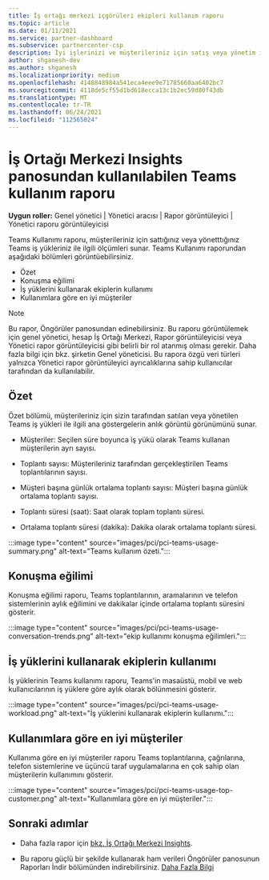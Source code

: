 ```yaml
---
title: İş ortağı merkezi içgörüleri ekipleri kullanım raporu
ms.topic: article
ms.date: 01/11/2021
ms.service: partner-dashboard
ms.subservice: partnercenter-csp
description: İyi işlerinizi ve müşterileriniz için satış veya yönetim için teams aboneliklerinin kullanımıyla ilgili olarak geliştirebilirsiniz.
author: shganesh-dev
ms.author: shganesh
ms.localizationpriority: medium
ms.openlocfilehash: 4148848984a541eca4eee9e71785660aa6402bc7
ms.sourcegitcommit: 4118de5cf55d1bd618ecca13c1b2ec59d80f43db
ms.translationtype: MT
ms.contentlocale: tr-TR
ms.lasthandoff: 06/24/2021
ms.locfileid: "112565024"
---
```

# <a name="teams-usage-report-available-from-the-partner-center-insights-dashboard"></a>İş Ortağı Merkezi Insights panosundan kullanılabilen Teams kullanım raporu

**Uygun roller:** Genel yönetici | Yönetici aracısı | Rapor görüntüleyici | Yönetici raporu görüntüleyicisi

Teams Kullanımı raporu, müşterileriniz için sattığınız veya yönetttığınız Teams iş yükleriniz ile ilgili ölçümleri sunar. Teams Kullanımı raporundan aşağıdaki bölümleri görüntüebilirsiniz.

- Özet
- Konuşma eğilimi
- İş yüklerini kullanarak ekiplerin kullanımı
- Kullanımlara göre en iyi müşteriler

 > [!NOTE]
 > Bu rapor, Öngörüler panosundan edinebilirsiniz. Bu raporu görüntülemek için genel yönetici, hesap İş Ortağı Merkezi, Rapor görüntüleyicisi veya Yönetici rapor görüntüleyicisi gibi belirli bir rol atanmış olması gerekir. Daha fazla bilgi için bkz. şirketin Genel yöneticisi. Bu rapora özgü veri türleri yalnızca Yönetici rapor görüntüleyici ayrıcalıklarına sahip kullanıcılar tarafından da kullanılabilir.

## <a name="summary"></a>Özet

Özet bölümü, müşterileriniz için sizin tarafından satılan veya yönetilen Teams iş yükleri ile ilgili ana göstergelerin anlık görüntü görünümünü sunar.  

- Müşteriler: Seçilen süre boyunca iş yükü olarak Teams kullanan müşterilerin ayrı sayısı.

- Toplantı sayısı: Müşterileriniz tarafından gerçekleştirilen Teams toplantılarının sayısı.

- Müşteri başına günlük ortalama toplantı sayısı: Müşteri başına günlük ortalama toplantı sayısı. 

- Toplantı süresi (saat): Saat olarak toplam toplantı süresi. 

- Ortalama toplantı süresi (dakika): Dakika olarak ortalama toplantı süresi. 

:::image type="content" source="images/pci/pci-teams-usage-summary.png" alt-text="Teams kullanım özeti.":::

## <a name="conversations-trend"></a>Konuşma eğilimi

Konuşma eğilimi raporu, Teams toplantılarının, aramalarının ve telefon sistemlerinin aylık eğilimini ve dakikalar içinde ortalama toplantı süresini gösterir.

:::image type="content" source="images/pci/pci-teams-usage-conversation-trends.png" alt-text="ekip kullanımı konuşma eğilimleri.":::

## <a name="teams-usage-by-workloads"></a>İş yüklerini kullanarak ekiplerin kullanımı

İş yüklerinin Teams kullanımı raporu, Teams'in masaüstü, mobil ve web kullanıcılarının iş yüklere göre aylık olarak bölünmesini gösterir.

:::image type="content" source="images/pci/pci-teams-usage-workload.png" alt-text="İş yüklerini kullanarak ekiplerin kullanımı.":::

## <a name="top-customers-by-usage"></a>Kullanımlara göre en iyi müşteriler

Kullanıma göre en iyi müşteriler raporu Teams toplantılarına, çağrılarına, telefon sistemlerine ve üçüncü taraf uygulamalarına en çok sahip olan müşterilerin kullanımını gösterir.

:::image type="content" source="images/pci/pci-teams-usage-top-customer.png" alt-text="Kullanımlara göre en iyi müşteriler.":::

## <a name="next-steps"></a>Sonraki adımlar

- Daha fazla rapor için [bkz. İş Ortağı Merkezi Insights](partner-center-insights.md).

- Bu raporu güçlü bir şekilde kullanarak ham verileri Öngörüler panosunun Raporları İndir bölümünden indirebilirsiniz. [Daha Fazla Bilgi](pci-download-reports.md) 
